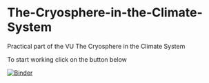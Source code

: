 # The-Cryosphere-in-the-Climate-System
Practical part of the VU The Cryosphere in the Climate System

To start working click on the button below

[![Binder](https://mybinder.org/badge_logo.svg)](https://mybinder.org/v2/gh/OGGM/binder/master?urlpath=git-pull?repo=https://github.com/pat-schmitt/The-Cryosphere-in-the-Climate-System%26amp%3Bbranch=main%26amp%3Burlpath=lab/tree/The-Cryosphere-in-the-Climate-System/exercises/welcome_notebook.ipynb%3Fautodecode)
